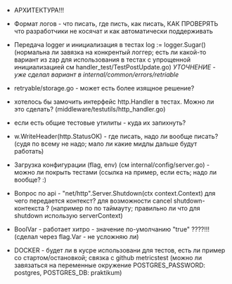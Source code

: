 - АРХИТЕКТУРА!!!

- Формат логов - что писать, где писть, как писать, КАК ПРОВЕРЯТЬ что разработчики не косячат и как автоматически поддерживать 

- Передача logger и инициализация в тестах log := logger.Sugar() (нормальна ли завязка на конкрентый логгер; есть ли какой-то вариант из zap для использования в тестах с упрощенной инициализацией см handler_test/TestPostUpdate.go) *УТОЧНЕНИЕ - уже сделал вариант в internal/common/errors/retriable*

- retryable/storage.go - может есть более изящное решение?

- хотелось бы замочить интерфейс http.Handler в тестах. Можно ли это сделать? (middleware/testutils/http_handler.go)

- если есть общие тестовые утилиты - куда их запихнуть? 

- w.WriteHeader(http.StatusOK) - где писать, надо ли вообще писать? (судя по всему не надо; мало ли какие мидлы дальше будут работать)

- Загрузка конфигурации (flag, env) (см internal/config/server.go) - можно ли покрыть тестами (ссылка на пример, если есть; надо ли вообще? :)

- Вопрос по api - "net/http".Server.Shutdown(ctx context.Context) для чего передается контекст? для возможности cancel shutdown-контекста ? (например по по таймауту; правильно ли что для shutdown использую serverContext)

- BoolVar - работает хитро - значение по-умолчанию "true" ????!!! (сделал через flag.Var - не усложняю ли)


- DOCKER - будет ли в кусре использовани для тестов, есть ли пример со стартом/остановкой; связка с github metricstest (можно ли завязаться на переменные окружение  POSTGRES_PASSWORD: postgres, POSTGRES_DB: praktikum)
